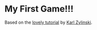 My First Game!!!
================

Based on the [lovely tutorial](https://zylinski.se/posts/gamedev-for-beginners-using-odin-and-raylib-1/) by [Karl Zylinski](https://zylinski.se/).
